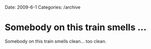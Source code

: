 Date: 2009-6-1
Categories: /archive

# Somebody on this train smells ...

Somebody on this train smells clean... too clean.
